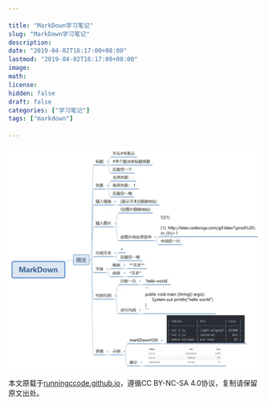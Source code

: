 ```yaml
---

title: "MarkDown学习笔记"
slug: "MarkDown学习笔记"
description:
date: "2019-04-02T16:17:00+08:00"
lastmod: "2019-04-02T16:17:00+08:00"
image:
math:
license:
hidden: false
draft: false
categories: ["学习笔记"]
tags: ["markdown"]

---
```

![img.png](img.png)

本文原载于[runningccode.github.io](https://runningccode.github.io)，遵循CC BY-NC-SA 4.0协议，复制请保留原文出处。